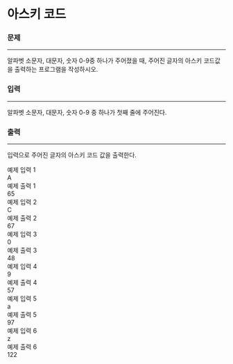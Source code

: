 # 아스키 코드

### 문제

---
알파벳 소문자, 대문자, 숫자 0-9중 하나가 주어졌을 때, 주어진 글자의 아스키 코드값을 출력하는 프로그램을 작성하시오.

### 입력

---
알파벳 소문자, 대문자, 숫자 0-9 중 하나가 첫째 줄에 주어진다.

### 출력

---
입력으로 주어진 글자의 아스키 코드 값을 출력한다.

예제 입력 1<br>
A<br>
예제 출력 1<br>
65<br>
예제 입력 2<br>
C<br>
예제 출력 2<br>
67<br>
예제 입력 3<br>
0<br>
예제 출력 3<br>
48<br>
예제 입력 4<br>
9<br>
예제 출력 4<br>
57<br>
예제 입력 5<br>
a<br>
예제 출력 5<br>
97<br>
예제 입력 6<br>
z<br>
예제 출력 6<br>
122<br>